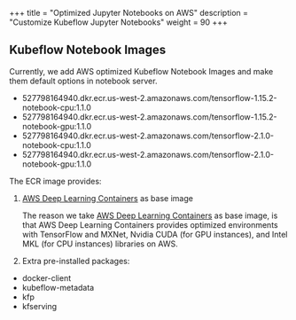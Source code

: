 +++
title = "Optimized Jupyter Notebooks on AWS"
description = "Customize Kubeflow Jupyter Notebooks"
weight = 90
+++

## Kubeflow Notebook Images

Currently, we add AWS optimized Kubeflow Notebook Images and make them default options in notebook server.

- 527798164940.dkr.ecr.us-west-2.amazonaws.com/tensorflow-1.15.2-notebook-cpu:1.1.0
- 527798164940.dkr.ecr.us-west-2.amazonaws.com/tensorflow-1.15.2-notebook-gpu:1.1.0
- 527798164940.dkr.ecr.us-west-2.amazonaws.com/tensorflow-2.1.0-notebook-cpu:1.1.0
- 527798164940.dkr.ecr.us-west-2.amazonaws.com/tensorflow-2.1.0-notebook-gpu:1.1.0

The ECR image provides:
 
1. [AWS Deep Learning Containers](https://docs.aws.amazon.com/deep-learning-containers/) as base image

    The reason we take [AWS Deep Learning Containers](https://docs.aws.amazon.com/deep-learning-containers/latest/devguide/what-is-dlc.html) as base image, is that AWS Deep Learning Containers provides optimized environments with TensorFlow and MXNet, Nvidia CUDA (for GPU instances), and Intel MKL (for CPU instances) libraries on AWS.

2. Extra pre-installed packages:

- docker-client
- kubeflow-metadata
- kfp
- kfserving
